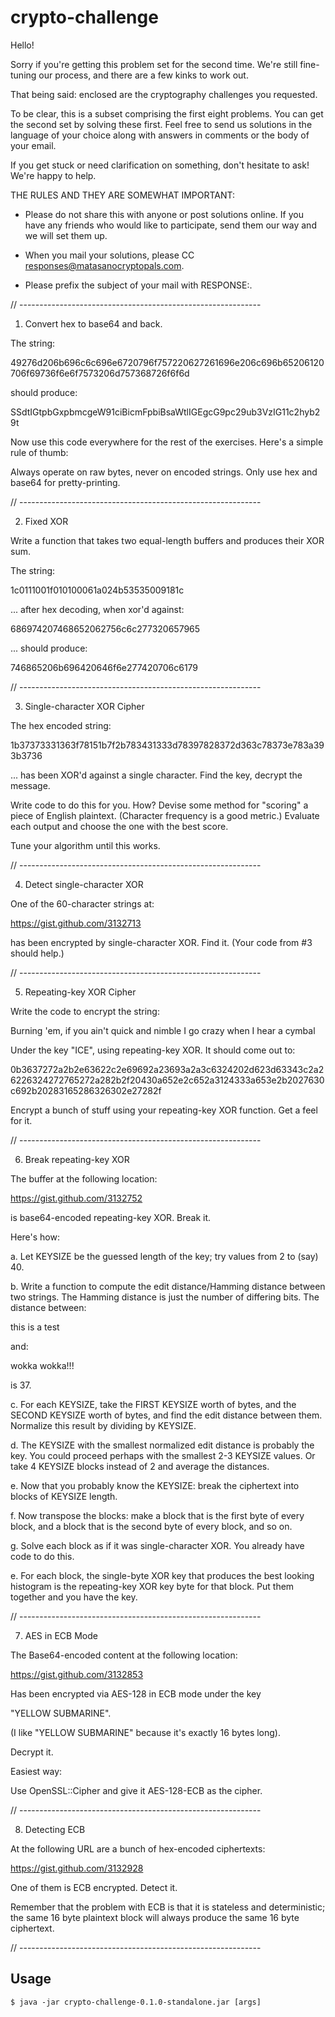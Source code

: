 # crypto-challenge

Hello!

Sorry if you're getting this problem set for the second time. We're
still fine-tuning our process, and there are a few kinks to work out.

That being said: enclosed are the cryptography challenges you
requested.

To be clear, this is a subset comprising the first eight problems. You
can get the second set by solving these first. Feel free to send us
solutions in the language of your choice along with answers in
comments or the body of your email.

If you get stuck or need clarification on something, don't hesitate to
ask! We're happy to help.

THE RULES AND THEY ARE SOMEWHAT IMPORTANT:

* Please do not share this with anyone or post solutions online. If you
have any friends who would like to participate, send them our way and
we will set them up.

* When you mail your solutions, please CC responses@matasanocryptopals.com.

* Please prefix the subject of your mail with RESPONSE:.

// ------------------------------------------------------------

1. Convert hex to base64 and back.

The string:

49276d206b696c6c696e6720796f757220627261696e206c696b65206120706f69736f6e6f7573206d757368726f6f6d

should produce:

SSdtIGtpbGxpbmcgeW91ciBicmFpbiBsaWtlIGEgcG9pc29ub3VzIG11c2hyb29t

Now use this code everywhere for the rest of the exercises. Here's a
simple rule of thumb:

Always operate on raw bytes, never on encoded strings. Only use hex
and base64 for pretty-printing.

// ------------------------------------------------------------

2. Fixed XOR

Write a function that takes two equal-length buffers and produces
their XOR sum.

The string:

1c0111001f010100061a024b53535009181c

... after hex decoding, when xor'd against:

686974207468652062756c6c277320657965

... should produce:

746865206b696420646f6e277420706c6179

// ------------------------------------------------------------

3. Single-character XOR Cipher

The hex encoded string:

1b37373331363f78151b7f2b783431333d78397828372d363c78373e783a393b3736

... has been XOR'd against a single character. Find the key, decrypt
the message.

Write code to do this for you. How? Devise some method for "scoring" a
piece of English plaintext. (Character frequency is a good metric.)
Evaluate each output and choose the one with the best score.

Tune your algorithm until this works.

// ------------------------------------------------------------

4. Detect single-character XOR

One of the 60-character strings at:

https://gist.github.com/3132713

has been encrypted by single-character XOR. Find it. (Your code from
#3 should help.)

// ------------------------------------------------------------

5. Repeating-key XOR Cipher

Write the code to encrypt the string:

Burning 'em, if you ain't quick and nimble
I go crazy when I hear a cymbal

Under the key "ICE", using repeating-key XOR. It should come out to:

0b3637272a2b2e63622c2e69692a23693a2a3c6324202d623d63343c2a26226324272765272a282b2f20430a652e2c652a3124333a653e2b2027630c692b20283165286326302e27282f

Encrypt a bunch of stuff using your repeating-key XOR function. Get a
feel for it.

// ------------------------------------------------------------

6. Break repeating-key XOR

The buffer at the following location:

https://gist.github.com/3132752

is base64-encoded repeating-key XOR. Break it.

Here's how:

a. Let KEYSIZE be the guessed length of the key; try values from 2 to
(say) 40.

b. Write a function to compute the edit distance/Hamming distance
between two strings. The Hamming distance is just the number of
differing bits. The distance between:

this is a test

and:

wokka wokka!!!

is 37.

c. For each KEYSIZE, take the FIRST KEYSIZE worth of bytes, and the
SECOND KEYSIZE worth of bytes, and find the edit distance between
them. Normalize this result by dividing by KEYSIZE.

d. The KEYSIZE with the smallest normalized edit distance is probably
the key. You could proceed perhaps with the smallest 2-3 KEYSIZE
values. Or take 4 KEYSIZE blocks instead of 2 and average the
distances.

e. Now that you probably know the KEYSIZE: break the ciphertext into
blocks of KEYSIZE length.

f. Now transpose the blocks: make a block that is the first byte of
every block, and a block that is the second byte of every block, and
so on.

g. Solve each block as if it was single-character XOR. You already
have code to do this.

e. For each block, the single-byte XOR key that produces the best
looking histogram is the repeating-key XOR key byte for that
block. Put them together and you have the key.

// ------------------------------------------------------------

7. AES in ECB Mode

The Base64-encoded content at the following location:

https://gist.github.com/3132853

Has been encrypted via AES-128 in ECB mode under the key

"YELLOW SUBMARINE".

(I like "YELLOW SUBMARINE" because it's exactly 16 bytes long).

Decrypt it.

Easiest way:

Use OpenSSL::Cipher and give it AES-128-ECB as the cipher.

// ------------------------------------------------------------

8. Detecting ECB

At the following URL are a bunch of hex-encoded ciphertexts:

https://gist.github.com/3132928

One of them is ECB encrypted. Detect it.

Remember that the problem with ECB is that it is stateless and
deterministic; the same 16 byte plaintext block will always produce
the same 16 byte ciphertext.

// ------------------------------------------------------------

## Usage

    $ java -jar crypto-challenge-0.1.0-standalone.jar [args]
